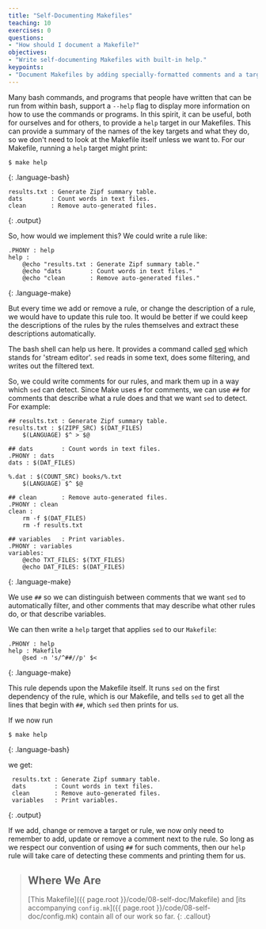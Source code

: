 ```yaml
---
title: "Self-Documenting Makefiles"
teaching: 10
exercises: 0
questions:
- "How should I document a Makefile?"
objectives:
- "Write self-documenting Makefiles with built-in help."
keypoints:
- "Document Makefiles by adding specially-formatted comments and a target to extract and format them."
---
```


Many bash commands, and programs that people have written that can be
run from within bash, support a `--help` flag to display more
information on how to use the commands or programs. In this spirit, it
can be useful, both for ourselves and for others, to provide a `help`
target in our Makefiles. This can provide a summary of the names of
the key targets and what they do, so we don't need to look at the
Makefile itself unless we want to. For our Makefile, running a `help`
target might print:

~~~
$ make help
~~~
{: .language-bash}

~~~
results.txt : Generate Zipf summary table.
dats        : Count words in text files.
clean       : Remove auto-generated files.
~~~
{: .output}

So, how would we implement this? We could write a rule like:

~~~
.PHONY : help
help :
	@echo "results.txt : Generate Zipf summary table."
	@echo "dats        : Count words in text files."
	@echo "clean       : Remove auto-generated files."
~~~
{: .language-make}

But every time we add or remove a rule, or change the description of a
rule, we would have to update this rule too. It would be better if we
could keep the descriptions of the rules by the rules themselves and
extract these descriptions automatically.

The bash shell can help us here. It provides a command called
[sed][sed-docs] which stands for 'stream editor'. `sed` reads in some
text, does some filtering, and writes out the filtered text.

So, we could write comments for our rules, and mark them up in a way
which `sed` can detect. Since Make uses `#` for comments, we can use
`##` for comments that describe what a rule does and that we want
`sed` to detect. For example:

~~~
## results.txt : Generate Zipf summary table.
results.txt : $(ZIPF_SRC) $(DAT_FILES)
	$(LANGUAGE) $^ > $@

## dats        : Count words in text files.
.PHONY : dats
dats : $(DAT_FILES)

%.dat : $(COUNT_SRC) books/%.txt
	$(LANGUAGE) $^ $@

## clean       : Remove auto-generated files.
.PHONY : clean
clean :
	rm -f $(DAT_FILES)
	rm -f results.txt

## variables   : Print variables.
.PHONY : variables
variables:
	@echo TXT_FILES: $(TXT_FILES)
	@echo DAT_FILES: $(DAT_FILES)
~~~
{: .language-make}

We use `##` so we can distinguish between comments that we want `sed`
to automatically filter, and other comments that may describe what
other rules do, or that describe variables.

We can then write a `help` target that applies `sed` to our `Makefile`:

~~~
.PHONY : help
help : Makefile
	@sed -n 's/^##//p' $<
~~~
{: .language-make}

This rule depends upon the Makefile itself. It runs `sed` on the first
dependency of the rule, which is our Makefile, and tells `sed` to get
all the lines that begin with `##`, which `sed` then prints for us.

If we now run

~~~
$ make help
~~~
{: .language-bash}

we get:

~~~
 results.txt : Generate Zipf summary table.
 dats        : Count words in text files.
 clean       : Remove auto-generated files.
 variables   : Print variables.
~~~
{: .output}

If we add, change or remove a target or rule, we now only need to
remember to add, update or remove a comment next to the rule. So long
as we respect our convention of using `##` for such comments, then our
`help` rule will take care of detecting these comments and printing
them for us.

> ## Where We Are
>
> [This Makefile]({{ page.root }}/code/08-self-doc/Makefile)
> and [its accompanying `config.mk`]({{ page.root }}/code/08-self-doc/config.mk)
> contain all of our work so far.
{: .callout}

[sed-docs]: https://www.gnu.org/software/sed/
